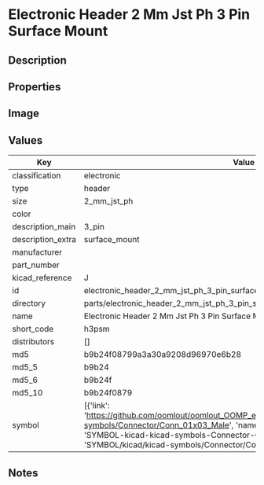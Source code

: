 # Electronic Header 2 Mm Jst Ph 3 Pin Surface Mount

## Description

## Properties


## Image


## Values

| Key | Value |
| --- | --- |
| classification | electronic |
| type | header |
| size | 2_mm_jst_ph |
| color |  |
| description_main | 3_pin |
| description_extra | surface_mount |
| manufacturer |  |
| part_number |  |
| kicad_reference | J |
| id | electronic_header_2_mm_jst_ph_3_pin_surface_mount |
| directory | parts/electronic_header_2_mm_jst_ph_3_pin_surface_mount |
| name | Electronic Header 2 Mm Jst Ph 3 Pin Surface Mount |
| short_code | h3psm |
| distributors | [] |
| md5 | b9b24f08799a3a30a9208d96970e6b28 |
| md5_5 | b9b24 |
| md5_6 | b9b24f |
| md5_10 | b9b24f0879 |
| symbol | [{'link': 'https://github.com/oomlout/oomlout_OOMP_eda_V2/tree/main/SYMBOL/kicad/kicad-symbols/Connector/Conn_01x03_Male', 'name': 'Connector : Conn_01x03_Male', 'id': 'SYMBOL-kicad-kicad-symbols-Connector-Conn_01x03_Male', 'directory': 'SYMBOL/kicad/kicad-symbols/Connector/Conn_01x03_Male/'}] |

## Notes


